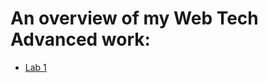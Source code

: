 
# An overview of my Web Tech Advanced work:

* [Lab 1](https://github.com/nicolasvdsp/2imd-webtechadvanced-portfolio/tree/main/lab1)

